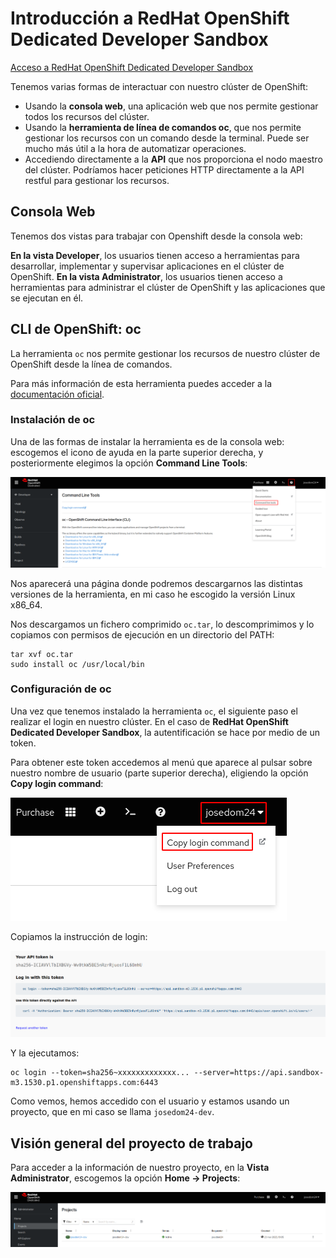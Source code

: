 # Introducción a  RedHat OpenShift Dedicated Developer Sandbox

[Acceso a RedHat OpenShift Dedicated Developer Sandbox](https://developers.redhat.com/developer-sandbox)

Tenemos varias formas de interactuar con nuestro clúster de OpenShift:

* Usando la **consola web**, una aplicación web que nos permite gestionar todos los recursos del clúster.
* Usando la **herramienta de línea de comandos oc**, que nos permite gestionar los recursos con un comando desde la terminal. Puede ser mucho más útil a la hora de automatizar operaciones.
* Accediendo directamente a la **API** que nos proporciona el nodo maestro del clúster. Podríamos hacer peticiones HTTP directamente a la API restful para gestionar los recursos.

## Consola Web

Tenemos dos vistas para trabajar con Openshift desde la consola web:

**En la vista Developer**, los usuarios tienen acceso a herramientas para desarrollar, implementar y supervisar aplicaciones en el clúster de OpenShift.
**En la vista Administrator**, los usuarios tienen acceso a herramientas para administrar el clúster de OpenShift y las aplicaciones que se ejecutan en él. 

## CLI de OpenShift: oc

La herramienta `oc` nos permite gestionar los recursos de nuestro clúster de OpenShift desde la línea de comandos.

Para más información de esta herramienta puedes acceder a la [documentación oficial](https://docs.openshift.com/container-platform/4.12/cli_reference/openshift_cli/getting-started-cli.html).

### Instalación de oc

Una de las formas de instalar la herramienta es de la consola web: escogemos el icono de ayuda en la parte superior derecha, y posteriormente elegimos la opción **Command Line Tools**:

![oc](../../curso1/modulo2/img/oc.png)

Nos aparecerá una página donde podremos descargarnos las distintas versiones de la herramienta, en mi caso he escogido la versión Linux x86_64.

Nos descargamos un fichero comprimido `oc.tar`, lo descomprimimos y lo copiamos con permisos de ejecución en un directorio del PATH:

    tar xvf oc.tar
    sudo install oc /usr/local/bin

### Configuración de oc

Una vez que tenemos instalado la herramienta `oc`, el siguiente paso el realizar el login en nuestro clúster. En el caso de **RedHat OpenShift Dedicated Developer Sandbox**, la autentificación se hace por medio de un token.

Para obtener este token accedemos al menú que aparece al pulsar sobre nuestro nombre de usuario (parte superior derecha), eligiendo la opción **Copy login command**:

![oc](../../curso1/modulo2/img/oclogin1.png)

Copiamos la instrucción de login:

![oc](../../curso1/modulo2/img/oclogin2.png)

Y la ejecutamos:

    oc login --token=sha256~xxxxxxxxxxxxx... --server=https://api.sandbox-m3.1530.p1.openshiftapps.com:6443

Como vemos, hemos accedido con el usuario y estamos usando un proyecto, que en mi caso se llama `josedom24-dev`.

## Visión general del proyecto de trabajo

Para acceder a la información de nuestro proyecto, en la **Vista Administrator**, escogemos la opción **Home -> Projects**:

![Proyecto](../../curso1/modulo2/img/proyecto1.png)
